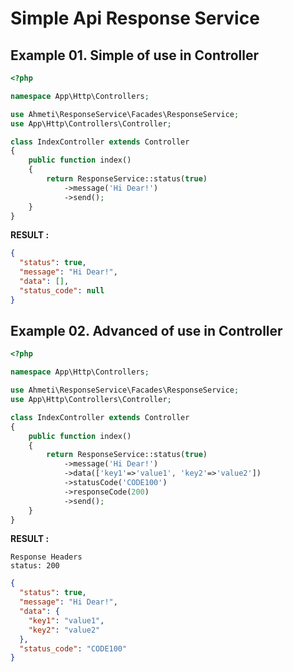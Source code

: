 # Simple Api Response Service

## Example 01. Simple of use in Controller
```php
<?php

namespace App\Http\Controllers;

use Ahmeti\ResponseService\Facades\ResponseService;
use App\Http\Controllers\Controller;

class IndexController extends Controller
{
    public function index()
    {
        return ResponseService::status(true)
            ->message('Hi Dear!')
            ->send();
    }
}
```
**RESULT :**
```json
{
  "status": true,
  "message": "Hi Dear!",
  "data": [],
  "status_code": null
}
```

## Example 02. Advanced of use in Controller
```php
<?php

namespace App\Http\Controllers;

use Ahmeti\ResponseService\Facades\ResponseService;
use App\Http\Controllers\Controller;

class IndexController extends Controller
{
    public function index()
    {
        return ResponseService::status(true)
            ->message('Hi Dear!')
            ->data(['key1'=>'value1', 'key2'=>'value2'])
            ->statusCode('CODE100')
            ->responseCode(200)
            ->send();
    }
}
```
**RESULT :**

```
Response Headers
status: 200
```
```json
{
  "status": true,
  "message": "Hi Dear!",
  "data": {
    "key1": "value1",
    "key2": "value2"
  },
  "status_code": "CODE100"
}
```

